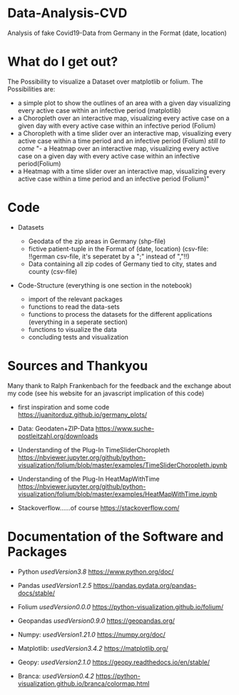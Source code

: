 # Data-Analysis-CVD
Analysis of fake Covid19-Data from Germany in the Format (date, location)

# What do I get out?
The Possibility to visualize a Dataset over matplotlib or folium.
The Possibilities are: 
  - a simple plot to show the outlines of an area with a given day visualizing every active case within an infective period (matplotlib)
  - a Choropleth over an interactive map, visualizing every active case on a given day with every active case within an infective period (Folium)
  - a Choropleth with a time slider over an interactive map, visualizing every active case within a time period and an infective period (Folium)
  *still to come* "- a Heatmap over an interactive map, visualizing every active case on a given day with every active case within an infective period(Folium)
  - a Heatmap with a time slider over an interactive map, visualizing every active case within a time period and an infective period (Folium)"


# Code

- Datasets 
  + Geodata of the zip areas in Germany (shp-file)
  + fictive patient-tuple in the Format of (date, location) (csv-file: !!german csv-file, it's seperatet by a ";" instead of ","!!)
  + Data containing all zip codes of Germany tied to city, states and county (csv-file)

- Code-Structure (everything is one section in the notebook)
  + import of the relevant packages
  + functions to read the data-sets
  + functions to process the datasets for the different applications (everything in a seperate section)
  + functions to visualize the data
  + concluding tests and visualization

# Sources and Thankyou

Many thank to Ralph Frankenbach for the feedback and the exchange about my code (see his website for an javascript implication of this code)

- first inspiration and some code
https://juanitorduz.github.io/germany_plots/

- Data: Geodaten+ZIP-Data
https://www.suche-postleitzahl.org/downloads

- Understanding of the Plug-In TimeSliderChoropleth
https://nbviewer.jupyter.org/github/python-visualization/folium/blob/master/examples/TimeSliderChoropleth.ipynb

- Understanding of the Plug-In HeatMapWithTime
https://nbviewer.jupyter.org/github/python-visualization/folium/blob/master/examples/HeatMapWithTime.ipynb

- Stackoverflow......of course
https://stackoverflow.com/


# Documentation of the Software and Packages

- Python *usedVersion3.8*
https://www.python.org/doc/

- Pandas *usedVersion1.2.5*
https://pandas.pydata.org/pandas-docs/stable/

- Folium *usedVersion0.0.0*
https://python-visualization.github.io/folium/

- Geopandas *usedVersion0.9.0*
https://geopandas.org/

- Numpy: *usedVersion1.21.0*
https://numpy.org/doc/

- Matplotlib: *usedVersion3.4.2*
https://matplotlib.org/

- Geopy: *usedVersion2.1.0*
https://geopy.readthedocs.io/en/stable/

- Branca: *usedVersion0.4.2*
https://python-visualization.github.io/branca/colormap.html
